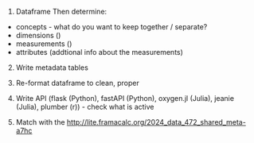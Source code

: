 1. Dataframe 
Then determine:
- concepts - what do you want to keep together / separate?
- dimensions ()
- measurements ()
- attributes (addtional info about the measurements)

2. Write metadata tables

3. Re-format dataframe to clean, proper 

4. Write API (flask (Python), fastAPI (Python), oxygen.jl (Julia), jeanie (Julia), plumber (r)) - check what is active

5. Match with the http://lite.framacalc.org/2024_data_472_shared_meta-a7hc
